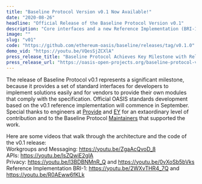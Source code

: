 ```yaml
---
title: "Baseline Protocol Version v0.1 Now Available!"
date: "2020-08-26"
headline: "Official Release of the Baseline Protocol Version v0.1"
description: "Core interfaces and a new Reference Implementation (BRI-1) make it easy to build baselined solutions and baseline your products"
image: ""
slug: "v01"
code: "https://github.com/ethereum-oasis/baseline/releases/tag/v0.1.0"
demo_vid: "https://youtu.be/VQesSjZCXlA"
press_release_title: "Baseline Protocol Achieves Key Milestone with Release of v0.1 Implementation for Enterprise IT and the Ethereum Public Blockchain"
press_release_url: "https://oasis-open-projects.org/baseline-protocol-v01/"
---
```

The release of Baseline Protocol v0.1 represents a significant milestone, because it provides a set of standard interfaces for developers to implement solutions easily and for vendors to provide their own modules that comply with the specification. Official OASIS standards development based on the v0.1 reference implementation will commence in September. Special thanks to engineers at [Provide](https://provide.services) and [EY](https://ey.com) for an extaordinary level of contribution and to the Baseline Protocol [Maintainers](https://docs.baseline-protocol.org/community-leaders) that supported the work.

Here are some videos that walk through the architecture and the code of the v0.1 release:  
Workgroups and Messaging: https://youtu.be/ZgaAcQvoD_8  
APIs: https://youtu.be/lsZQwiE2glA  
Privacy: https://youtu.be/l3BDBNMnR_Q and https://youtu.be/0vXoSb5bVks  
Reference Implementation BRI-1: https://youtu.be/2WXvTHR4_7Q and https://youtu.be/R0AEww6fKLk  
